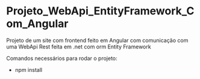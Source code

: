 # Projeto_WebApi_EntityFramework_Com_Angular
Projeto de um site com frontend feito em Angular com comunicação com uma WebApi Rest feita em .net com orm Entity Framework

Comandos necessários para rodar o projeto:

- npm install
